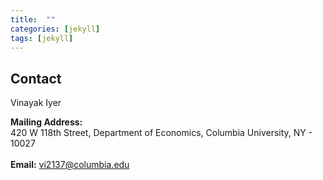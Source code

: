 ```yaml
---
title:  ""
categories: [jekyll]
tags: [jekyll]
---
```

<h2 id="columbia-university"><strong>Contact</strong></h2>

Vinayak Iyer

<strong>Mailing Address:</strong><br/> 420 W 118th Street, Department of Economics, Columbia University, NY - 10027  
<br/>
<strong>Email:</strong> vi2137@columbia.edu  
